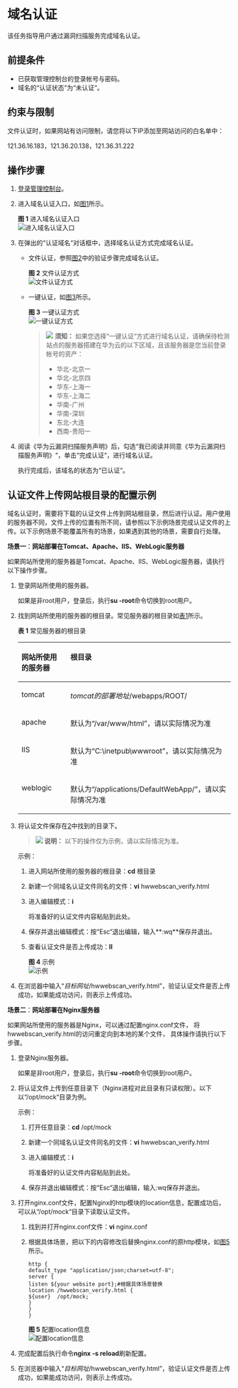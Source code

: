# 域名认证<a name="vss_01_0054"></a>

该任务指导用户通过漏洞扫描服务完成域名认证。

## 前提条件<a name="section362011861503"></a>

-   已获取管理控制台的登录帐号与密码。
-   域名的“认证状态“为“未认证“。

## 约束与限制<a name="section1683693618197"></a>

文件认证时，如果网站有访问限制，请您将以下IP添加至网站访问的白名单中：

121.36.16.183，121.36.20.138，121.36.31.222

## 操作步骤<a name="section23756719165737"></a>

1.  [登录管理控制台](https://console.huaweicloud.com/?locale=zh-cn)。
2.  进入域名认证入口，如[图1](#fig4989100164918)所示。

    **图 1**  进入域名认证入口<a name="fig4989100164918"></a>  
    ![](figures/进入域名认证入口.png "进入域名认证入口")

3.  在弹出的“认证域名“对话框中，选择域名认证方式完成域名认证。
    -   文件认证，参照[图2](#fig9587920208)中的验证步骤完成域名认证。

        **图 2**  文件认证方式<a name="fig9587920208"></a>  
        ![](figures/文件认证方式.png "文件认证方式")

    -   一键认证，如[图3](#fig8587142013011)所示。

        **图 3**  一键认证方式<a name="fig8587142013011"></a>  
        ![](figures/一键认证方式.png "一键认证方式")

        >![](public_sys-resources/icon-notice.gif) **须知：** 
        >如果您选择“一键认证“方式进行域名认证，请确保待检测站点的服务器搭建在华为云的以下区域，且该服务器是您当前登录帐号的资产：
        >-   华北-北京一
        >-   华北-北京四
        >-   华东-上海一
        >-   华东-上海二
        >-   华南-广州
        >-   华南-深圳
        >-   东北-大连
        >-   西南-贵阳一


4.  阅读《华为云漏洞扫描服务声明》后，勾选“我已阅读并同意《华为云漏洞扫描服务声明》“，单击“完成认证“，进行域名认证。

    执行完成后，该域名的状态为“已认证“。


## 认证文件上传网站根目录的配置示例<a name="section6188115084710"></a>

域名认证时，需要将下载的认证文件上传到网站根目录，然后进行认证。用户使用的服务器不同，文件上传的位置有所不同，请参照以下示例场景完成认证文件的上传。以下示例场景不能覆盖所有的场景，如果遇到其他的场景，需要自行处理。

**场景一**：**网站部署在Tomcat、Apache、IIS、WebLogic服务器**

如果网站所使用的服务器是Tomcat、Apache、IIS、WebLogic服务器，请执行以下操作步骤。

1.  登录网站所使用的服务器。

    如果是非root用户，登录后，执行**su -root**命令切换到root用户。

2.  <a name="zh-cn_topic_0113516465_li16156578174417"></a>找到网站所使用的服务器的根目录。常见服务器的根目录如[表1](#zh-cn_topic_0113516465_table2433164122219)所示。

    **表 1**  常见服务器的根目录

    <a name="zh-cn_topic_0113516465_table2433164122219"></a>
    <table><thead align="left"><tr id="zh-cn_topic_0113516465_row12432144114224"><th class="cellrowborder" valign="top" width="23.02%" id="mcps1.2.3.1.1"><p id="zh-cn_topic_0113516465_p243284113227"><a name="zh-cn_topic_0113516465_p243284113227"></a><a name="zh-cn_topic_0113516465_p243284113227"></a>网站所使用的服务器</p>
    </th>
    <th class="cellrowborder" valign="top" width="76.98%" id="mcps1.2.3.1.2"><p id="zh-cn_topic_0113516465_p1643224162213"><a name="zh-cn_topic_0113516465_p1643224162213"></a><a name="zh-cn_topic_0113516465_p1643224162213"></a>根目录</p>
    </th>
    </tr>
    </thead>
    <tbody><tr id="zh-cn_topic_0113516465_row6432174162214"><td class="cellrowborder" valign="top" width="23.02%" headers="mcps1.2.3.1.1 "><p id="zh-cn_topic_0113516465_p643214117223"><a name="zh-cn_topic_0113516465_p643214117223"></a><a name="zh-cn_topic_0113516465_p643214117223"></a>tomcat</p>
    </td>
    <td class="cellrowborder" valign="top" width="76.98%" headers="mcps1.2.3.1.2 "><p id="zh-cn_topic_0113516465_p04322041122216"><a name="zh-cn_topic_0113516465_p04322041122216"></a><a name="zh-cn_topic_0113516465_p04322041122216"></a><i><span class="varname" id="zh-cn_topic_0113516465_varname0432114118220"><a name="zh-cn_topic_0113516465_varname0432114118220"></a><a name="zh-cn_topic_0113516465_varname0432114118220"></a>tomcat的部署地址</span></i>/webapps/ROOT/</p>
    </td>
    </tr>
    <tr id="zh-cn_topic_0113516465_row1843354118223"><td class="cellrowborder" valign="top" width="23.02%" headers="mcps1.2.3.1.1 "><p id="zh-cn_topic_0113516465_p9432941122216"><a name="zh-cn_topic_0113516465_p9432941122216"></a><a name="zh-cn_topic_0113516465_p9432941122216"></a>apache</p>
    </td>
    <td class="cellrowborder" valign="top" width="76.98%" headers="mcps1.2.3.1.2 "><p id="zh-cn_topic_0113516465_p3433541142217"><a name="zh-cn_topic_0113516465_p3433541142217"></a><a name="zh-cn_topic_0113516465_p3433541142217"></a>默认为<span class="filepath" id="zh-cn_topic_0113516465_filepath24331241162212"><a name="zh-cn_topic_0113516465_filepath24331241162212"></a><a name="zh-cn_topic_0113516465_filepath24331241162212"></a>“/var/www/html”</span>，请以实际情况为准</p>
    </td>
    </tr>
    <tr id="zh-cn_topic_0113516465_row24334411224"><td class="cellrowborder" valign="top" width="23.02%" headers="mcps1.2.3.1.1 "><p id="zh-cn_topic_0113516465_p13433184162217"><a name="zh-cn_topic_0113516465_p13433184162217"></a><a name="zh-cn_topic_0113516465_p13433184162217"></a>IIS</p>
    </td>
    <td class="cellrowborder" valign="top" width="76.98%" headers="mcps1.2.3.1.2 "><p id="zh-cn_topic_0113516465_p2433144110225"><a name="zh-cn_topic_0113516465_p2433144110225"></a><a name="zh-cn_topic_0113516465_p2433144110225"></a>默认为<span class="filepath" id="zh-cn_topic_0113516465_filepath3433841162214"><a name="zh-cn_topic_0113516465_filepath3433841162214"></a><a name="zh-cn_topic_0113516465_filepath3433841162214"></a>“C:\inetpub\wwwroot”</span>，请以实际情况为准</p>
    </td>
    </tr>
    <tr id="zh-cn_topic_0113516465_row63413545444"><td class="cellrowborder" valign="top" width="23.02%" headers="mcps1.2.3.1.1 "><p id="zh-cn_topic_0113516465_p15342105454410"><a name="zh-cn_topic_0113516465_p15342105454410"></a><a name="zh-cn_topic_0113516465_p15342105454410"></a>weblogic</p>
    </td>
    <td class="cellrowborder" valign="top" width="76.98%" headers="mcps1.2.3.1.2 "><p id="zh-cn_topic_0113516465_p234255420447"><a name="zh-cn_topic_0113516465_p234255420447"></a><a name="zh-cn_topic_0113516465_p234255420447"></a><span>默认为</span><span class="filepath" id="zh-cn_topic_0113516465_filepath650411437153"><a name="zh-cn_topic_0113516465_filepath650411437153"></a><a name="zh-cn_topic_0113516465_filepath650411437153"></a>“/applications/DefaultWebApp/”</span>，请以实际情况为准</p>
    </td>
    </tr>
    </tbody>
    </table>

3.  将认证文件保存在[2](#zh-cn_topic_0113516465_li16156578174417)中找到的目录下。

    >![](public_sys-resources/icon-note.gif) **说明：** 
    >以下的操作仅为示例，请以实际情况为准。

    示例：

    1.  进入网站所使用的服务器的根目录：**cd**  根目录
    2.  新建一个同域名认证文件同名的文件：**vi**  hwwebscan\_verify.html
    3.  进入编辑模式：**i**

        将准备好的认证文件内容粘贴到此处。

    4.  保存并退出编辑模式：按“Esc“退出编辑，输入**:wq**保存并退出。
    5.  查看认证文件是否上传成功：**ll**

        **图 4**  示例<a name="zh-cn_topic_0113516465_fig44924411061"></a>  
        ![](figures/示例.png "示例")

4.  在浏览器中输入“_目标网址_/hwwebscan\_verify.html”，验证认证文件是否上传成功，如果能成功访问，则表示上传成功。

**场景二**：**网站部署在Nginx服务器**

如果网站所使用的服务器是Nginx，可以通过配置nginx.conf文件， 将hwwebscan\_verify.html的访问重定向到本地的某个文件， 具体操作请执行以下步骤。

1.  登录Nginx服务器。

    如果是非root用户，登录后，执行**su -root**命令切换到root用户。

2.  将认证文件上传到任意目录下（Nginx进程对此目录有只读权限）。以下以“/opt/mock“目录为例。

    示例：

    1.  打开任意目录：**cd**   /opt/mock
    2.  新建一个同域名认证文件同名的文件：**vi**  hwwebscan\_verify.html
    3.  进入编辑模式：**i**

        将准备好的认证文件内容粘贴到此处。

    4.  保存并退出编辑模式：按“Esc“退出编辑，输入:wq保存并退出。

3.  打开nginx.conf文件，配置Nginx的http模块的location信息，配置成功后，可以从“/opt/mock“目录下读取认证文件。
    1.  找到并打开nginx.conf文件：**vi**  nginx.conf
    2.  根据具体场景，把以下的内容修改后替换nginx.conf的原http模块，如[图5](#zh-cn_topic_0113516465_fig2054691419416)所示。

        ```
        http {
        default_type "application/json;charset=utf-8";
        server {
        listen ${your website port};#根据具体场景替换
        location /hwwebscan_verify.html {
        ${user}  /opt/mock;
        }
        }
        }
        ```

        **图 5**  配置location信息<a name="zh-cn_topic_0113516465_fig2054691419416"></a>  
        ![](figures/配置location信息.png "配置location信息")

4.  完成配置后执行命令**nginx -s reload**刷新配置。
5.  在浏览器中输入“_目标网址_/hwwebscan\_verify.html”，验证认证文件是否上传成功，如果能成功访问，则表示上传成功。

